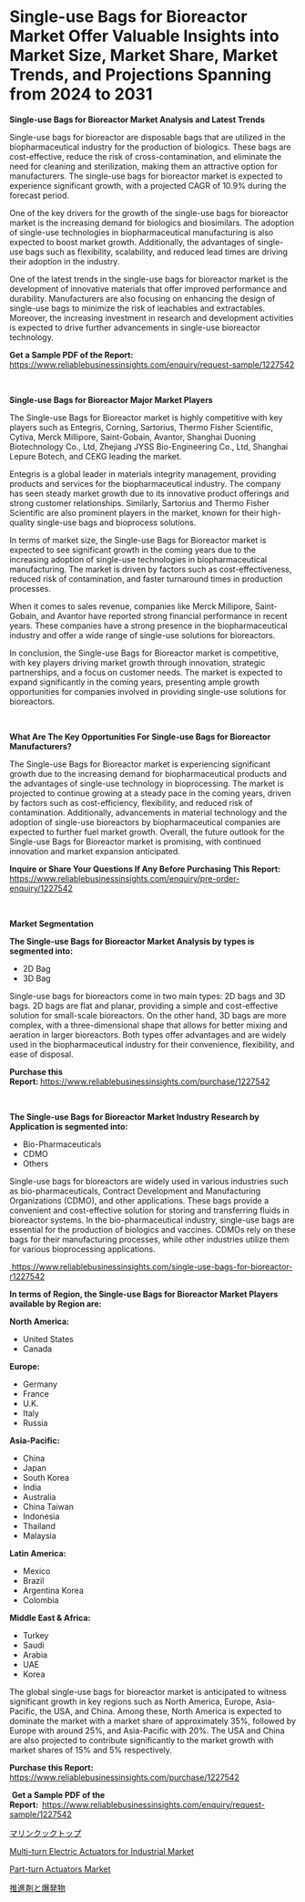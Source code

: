 <p><h1>Single-use Bags for Bioreactor Market Offer Valuable Insights into Market Size, Market Share, Market Trends, and Projections Spanning from 2024 to 2031</h1></p><p><strong>Single-use Bags for Bioreactor Market Analysis and Latest Trends</strong></p>
<p><p>Single-use bags for bioreactor are disposable bags that are utilized in the biopharmaceutical industry for the production of biologics. These bags are cost-effective, reduce the risk of cross-contamination, and eliminate the need for cleaning and sterilization, making them an attractive option for manufacturers. The single-use bags for bioreactor market is expected to experience significant growth, with a projected CAGR of 10.9% during the forecast period.</p><p>One of the key drivers for the growth of the single-use bags for bioreactor market is the increasing demand for biologics and biosimilars. The adoption of single-use technologies in biopharmaceutical manufacturing is also expected to boost market growth. Additionally, the advantages of single-use bags such as flexibility, scalability, and reduced lead times are driving their adoption in the industry.</p><p>One of the latest trends in the single-use bags for bioreactor market is the development of innovative materials that offer improved performance and durability. Manufacturers are also focusing on enhancing the design of single-use bags to minimize the risk of leachables and extractables. Moreover, the increasing investment in research and development activities is expected to drive further advancements in single-use bioreactor technology.</p></p>
<p><strong>Get a Sample PDF of the Report:&nbsp;</strong> <a href="https://www.reliablebusinessinsights.com/enquiry/request-sample/1227542">https://www.reliablebusinessinsights.com/enquiry/request-sample/1227542</a></p>
<p>&nbsp;</p>
<p><strong>Single-use Bags for Bioreactor Major Market Players</strong></p>
<p><p>The Single-use Bags for Bioreactor market is highly competitive with key players such as Entegris, Corning, Sartorius, Thermo Fisher Scientific, Cytiva, Merck Millipore, Saint-Gobain, Avantor, Shanghai Duoning Biotechnology Co., Ltd, Zhejiang JYSS Bio-Engineering Co., Ltd, Shanghai Lepure Botech, and CEKG leading the market.</p><p>Entegris is a global leader in materials integrity management, providing products and services for the biopharmaceutical industry. The company has seen steady market growth due to its innovative product offerings and strong customer relationships. Similarly, Sartorius and Thermo Fisher Scientific are also prominent players in the market, known for their high-quality single-use bags and bioprocess solutions.</p><p>In terms of market size, the Single-use Bags for Bioreactor market is expected to see significant growth in the coming years due to the increasing adoption of single-use technologies in biopharmaceutical manufacturing. The market is driven by factors such as cost-effectiveness, reduced risk of contamination, and faster turnaround times in production processes.</p><p>When it comes to sales revenue, companies like Merck Millipore, Saint-Gobain, and Avantor have reported strong financial performance in recent years. These companies have a strong presence in the biopharmaceutical industry and offer a wide range of single-use solutions for bioreactors.</p><p>In conclusion, the Single-use Bags for Bioreactor market is competitive, with key players driving market growth through innovation, strategic partnerships, and a focus on customer needs. The market is expected to expand significantly in the coming years, presenting ample growth opportunities for companies involved in providing single-use solutions for bioreactors.</p></p>
<p>&nbsp;</p>
<p><strong>What Are The Key Opportunities For Single-use Bags for Bioreactor Manufacturers?</strong></p>
<p><p>The Single-use Bags for Bioreactor market is experiencing significant growth due to the increasing demand for biopharmaceutical products and the advantages of single-use technology in bioprocessing. The market is projected to continue growing at a steady pace in the coming years, driven by factors such as cost-efficiency, flexibility, and reduced risk of contamination. Additionally, advancements in material technology and the adoption of single-use bioreactors by biopharmaceutical companies are expected to further fuel market growth. Overall, the future outlook for the Single-use Bags for Bioreactor market is promising, with continued innovation and market expansion anticipated.</p></p>
<p><strong>Inquire or Share Your Questions If Any Before Purchasing This Report:</strong> <a href="https://www.reliablebusinessinsights.com/enquiry/pre-order-enquiry/1227542">https://www.reliablebusinessinsights.com/enquiry/pre-order-enquiry/1227542</a></p>
<p>&nbsp;</p>
<p><strong>Market Segmentation</strong></p>
<p><strong>The Single-use Bags for Bioreactor Market Analysis by types is segmented into:</strong></p>
<p><ul><li>2D Bag</li><li>3D Bag</li></ul></p>
<p><p>Single-use bags for bioreactors come in two main types: 2D bags and 3D bags. 2D bags are flat and planar, providing a simple and cost-effective solution for small-scale bioreactors. On the other hand, 3D bags are more complex, with a three-dimensional shape that allows for better mixing and aeration in larger bioreactors. Both types offer advantages and are widely used in the biopharmaceutical industry for their convenience, flexibility, and ease of disposal.</p></p>
<p><strong>Purchase this Report:&nbsp;</strong><a href="https://www.reliablebusinessinsights.com/purchase/1227542">https://www.reliablebusinessinsights.com/purchase/1227542</a></p>
<p>&nbsp;</p>
<p><strong>The Single-use Bags for Bioreactor Market Industry Research by Application is segmented into:</strong></p>
<p><ul><li>Bio-Pharmaceuticals</li><li>CDMO</li><li>Others</li></ul></p>
<p><p>Single-use bags for bioreactors are widely used in various industries such as bio-pharmaceuticals, Contract Development and Manufacturing Organizations (CDMO), and other applications. These bags provide a convenient and cost-effective solution for storing and transferring fluids in bioreactor systems. In the bio-pharmaceutical industry, single-use bags are essential for the production of biologics and vaccines. CDMOs rely on these bags for their manufacturing processes, while other industries utilize them for various bioprocessing applications.</p></p>
<p><a href="https://www.reliablebusinessinsights.com/single-use-bags-for-bioreactor-r1227542">&nbsp;https://www.reliablebusinessinsights.com/single-use-bags-for-bioreactor-r1227542</a></p>
<p><strong>In terms of Region, the Single-use Bags for Bioreactor Market Players available by Region are:</strong></p>
<p>
    <p> <strong> North America: </strong>
        <ul>
            <li>United States</li>
            <li>Canada</li>
        </ul>
        </p> 
    <p> <strong> Europe: </strong>
        <ul>
            <li>Germany</li>
            <li>France</li>
            <li>U.K.</li>
            <li>Italy</li>
            <li>Russia</li>
        </ul>
        </p> 
    <p> <strong> Asia-Pacific: </strong>
        <ul>
            <li>China</li>
            <li>Japan</li>
            <li>South Korea</li>
            <li>India</li>
            <li>Australia</li>
            <li>China Taiwan</li>
            <li>Indonesia</li>
            <li>Thailand</li>
            <li>Malaysia</li>
        </ul>
        </p> 
    <p> <strong> Latin America: </strong>
        <ul>
            <li>Mexico</li>
            <li>Brazil</li>
            <li>Argentina Korea</li>
            <li>Colombia</li>
        </ul>
        </p> 
    <p> <strong> Middle East & Africa: </strong>
        <ul>
            <li>Turkey</li>
            <li>Saudi</li>
            <li>Arabia</li>
            <li>UAE</li>
            <li>Korea</li>
        </ul>
    </p>
    </p>
<p><p>The global single-use bags for bioreactor market is anticipated to witness significant growth in key regions such as North America, Europe, Asia-Pacific, the USA, and China. Among these, North America is expected to dominate the market with a market share of approximately 35%, followed by Europe with around 25%, and Asia-Pacific with 20%. The USA and China are also projected to contribute significantly to the market growth with market shares of 15% and 5% respectively.</p></p>
<p><strong>Purchase this Report: </strong><a href="https://www.reliablebusinessinsights.com/purchase/1227542">https://www.reliablebusinessinsights.com/purchase/1227542</a></p>
<p>&nbsp;<strong>Get a Sample PDF of the Report:&nbsp;&nbsp;</strong><a href="https://www.reliablebusinessinsights.com/enquiry/request-sample/1227542">https://www.reliablebusinessinsights.com/enquiry/request-sample/1227542</a></p>
<p><strong></strong></p>
<p><p><a href="https://github.com/AdellaPrice2023/Market-Research-Report-List-2/blob/main/3602142169513.md">マリンクックトップ</a></p><p><a href="https://github.com/SheilaBruen2023/Market-Research-Report-List-2/blob/main/multi-turn-electric-actuators-for-industrial-market.md">Multi-turn Electric Actuators for Industrial Market</a></p><p><a href="https://github.com/arionmp/Market-Research-Report-List-4/blob/main/part-turn-actuators-market.md">Part-turn Actuators Market</a></p><p><a href="https://github.com/AbigaleHuel/Market-Research-Report-List-1/blob/main/9380121169514.md">推進剤と爆発物</a></p></p>